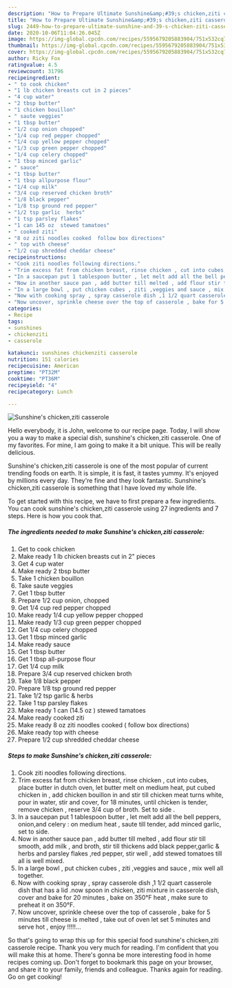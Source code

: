 ```yaml
---
description: "How to Prepare Ultimate Sunshine&amp;#39;s chicken,ziti casserole"
title: "How to Prepare Ultimate Sunshine&amp;#39;s chicken,ziti casserole"
slug: 2449-how-to-prepare-ultimate-sunshine-and-39-s-chicken-ziti-casserole
date: 2020-10-06T11:04:26.045Z
image: https://img-global.cpcdn.com/recipes/5595679205883904/751x532cq70/sunshines-chickenziti-casserole-recipe-main-photo.jpg
thumbnail: https://img-global.cpcdn.com/recipes/5595679205883904/751x532cq70/sunshines-chickenziti-casserole-recipe-main-photo.jpg
cover: https://img-global.cpcdn.com/recipes/5595679205883904/751x532cq70/sunshines-chickenziti-casserole-recipe-main-photo.jpg
author: Ricky Fox
ratingvalue: 4.5
reviewcount: 31796
recipeingredient:
- " to cook chicken"
- "1 lb chicken breasts cut in 2 pieces"
- "4 cup water"
- "2 tbsp butter"
- "1 chicken bouillon"
- " saute veggies"
- "1 tbsp butter"
- "1/2 cup onion chopped"
- "1/4 cup red pepper chopped"
- "1/4 cup yellow pepper chopped"
- "1/3 cup green pepper chopped"
- "1/4 cup celery chopped"
- "1 tbsp minced garlic"
- " sauce"
- "1 tbsp butter"
- "1 tbsp allpurpose flour"
- "1/4 cup milk"
- "3/4 cup reserved chicken broth"
- "1/8 black pepper"
- "1/8 tsp ground red pepper"
- "1/2 tsp garlic  herbs"
- "1 tsp parsley flakes"
- "1 can 145 oz  stewed tamatoes"
- " cooked ziti"
- "8 oz ziti noodles cooked  follow box directions"
- " top with cheese"
- "1/2 cup shredded cheddar cheese"
recipeinstructions:
- "Cook ziti noodles following directions."
- "Trim excess fat from chicken breast, rinse chicken , cut into cubes, place butter in dutch oven, let butter melt on medium heat, put cubed chicken in , add chicken bouillon in and stir till chicken meat turns white, pour in water, stir and cover, for 18 minutes, until chicken is tender, remove chicken , reserve 3/4 cup of broth. Set to side ."
- "In a saucepan put 1 tablespoon butter , let melt add all the bell peppers, onion,and celery : on medium heat , saute till tender, add minced garlic, set to side."
- "Now in another sauce pan , add butter till melted , add flour stir till smooth, add milk , and broth, stir till thickens add black pepper,garlic &amp; herbs and parsley flakes ,red pepper, stir well , add stewed tomatoes till all is well mixed."
- "In a large bowl , put chicken cubes , ziti ,veggies and sauce , mix well all together."
- "Now with cooking spray , spray casserole dish ,1 1/2 quart casserole dish that has a lid .now spoon in chicken, ziti mixture in casserole dish, cover and bake for 20 minutes , bake on 350°F heat , make sure to preheat it on 350°F."
- "Now uncover, sprinkle cheese over the top of casserole , bake for 5 minutes till cheese is melted , take out of oven let set 5 minutes and serve hot , enjoy !!!!!..."
categories:
- Recipe
tags:
- sunshines
- chickenziti
- casserole

katakunci: sunshines chickenziti casserole 
nutrition: 151 calories
recipecuisine: American
preptime: "PT32M"
cooktime: "PT36M"
recipeyield: "4"
recipecategory: Lunch

---
```



![Sunshine&#39;s chicken,ziti casserole](https://img-global.cpcdn.com/recipes/5595679205883904/751x532cq70/sunshines-chickenziti-casserole-recipe-main-photo.jpg)

Hello everybody, it is John, welcome to our recipe page. Today, I will show you a way to make a special dish, sunshine&#39;s chicken,ziti casserole. One of my favorites. For mine, I am going to make it a bit unique. This will be really delicious.



Sunshine&#39;s chicken,ziti casserole is one of the most popular of current trending foods on earth. It is simple, it is fast, it tastes yummy. It's enjoyed by millions every day. They're fine and they look fantastic. Sunshine&#39;s chicken,ziti casserole is something that I have loved my whole life.


To get started with this recipe, we have to first prepare a few ingredients. You can cook sunshine&#39;s chicken,ziti casserole using 27 ingredients and 7 steps. Here is how you cook that.

<!--inarticleads1-->

##### The ingredients needed to make Sunshine&#39;s chicken,ziti casserole:

1. Get  to cook chicken
1. Make ready 1 lb chicken breasts cut in 2&#34; pieces
1. Get 4 cup water
1. Make ready 2 tbsp butter
1. Take 1 chicken bouillon
1. Take  saute veggies
1. Get 1 tbsp butter
1. Prepare 1/2 cup onion, chopped
1. Get 1/4 cup red pepper chopped
1. Make ready 1/4 cup yellow pepper chopped
1. Make ready 1/3 cup green pepper chopped
1. Get 1/4 cup celery chopped
1. Get 1 tbsp minced garlic
1. Make ready  sauce
1. Get 1 tbsp butter
1. Get 1 tbsp all-purpose flour
1. Get 1/4 cup milk
1. Prepare 3/4 cup reserved chicken broth
1. Take 1/8 black pepper
1. Prepare 1/8 tsp ground red pepper
1. Take 1/2 tsp garlic &amp; herbs
1. Take 1 tsp parsley flakes
1. Make ready 1 can (14.5 oz ) stewed tamatoes
1. Make ready  cooked ziti
1. Make ready 8 oz ziti noodles cooked ( follow box directions)
1. Make ready  top with cheese
1. Prepare 1/2 cup shredded cheddar cheese




<!--inarticleads2-->

##### Steps to make Sunshine&#39;s chicken,ziti casserole:

1. Cook ziti noodles following directions.
1. Trim excess fat from chicken breast, rinse chicken , cut into cubes, place butter in dutch oven, let butter melt on medium heat, put cubed chicken in , add chicken bouillon in and stir till chicken meat turns white, pour in water, stir and cover, for 18 minutes, until chicken is tender, remove chicken , reserve 3/4 cup of broth. Set to side .
1. In a saucepan put 1 tablespoon butter , let melt add all the bell peppers, onion,and celery : on medium heat , saute till tender, add minced garlic, set to side.
1. Now in another sauce pan , add butter till melted , add flour stir till smooth, add milk , and broth, stir till thickens add black pepper,garlic &amp; herbs and parsley flakes ,red pepper, stir well , add stewed tomatoes till all is well mixed.
1. In a large bowl , put chicken cubes , ziti ,veggies and sauce , mix well all together.
1. Now with cooking spray , spray casserole dish ,1 1/2 quart casserole dish that has a lid .now spoon in chicken, ziti mixture in casserole dish, cover and bake for 20 minutes , bake on 350°F heat , make sure to preheat it on 350°F.
1. Now uncover, sprinkle cheese over the top of casserole , bake for 5 minutes till cheese is melted , take out of oven let set 5 minutes and serve hot , enjoy !!!!!...




So that's going to wrap this up for this special food sunshine&#39;s chicken,ziti casserole recipe. Thank you very much for reading. I'm confident that you will make this at home. There's gonna be more interesting food in home recipes coming up. Don't forget to bookmark this page on your browser, and share it to your family, friends and colleague. Thanks again for reading. Go on get cooking!
